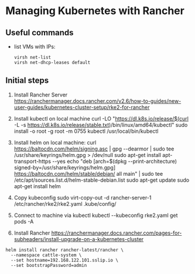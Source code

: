 # Managing Kubernetes with Rancher

## Useful commands
* list VMs with IPs: 
    ```
    virsh net-list
    virsh net-dhcp-leases default
    ```


## Initial steps
1. Install Rancher Server
https://ranchermanager.docs.rancher.com/v2.6/how-to-guides/new-user-guides/kubernetes-cluster-setup/rke2-for-rancher

2. Install kubectl on local machine
curl -LO "https://dl.k8s.io/release/$(curl -L -s https://dl.k8s.io/release/stable.txt)/bin/linux/amd64/kubectl"
sudo install -o root -g root -m 0755 kubectl /usr/local/bin/kubectl

3. Install helm on local machine:
curl https://baltocdn.com/helm/signing.asc | gpg --dearmor | sudo tee /usr/share/keyrings/helm.gpg > /dev/null
sudo apt-get install apt-transport-https --yes
echo "deb [arch=$(dpkg --print-architecture) signed-by=/usr/share/keyrings/helm.gpg] https://baltocdn.com/helm/stable/debian/ all main" | sudo tee /etc/apt/sources.list.d/helm-stable-debian.list
sudo apt-get update
sudo apt-get install helm

4. Copy kubeconfig
sudo virt-copy-out -d rancher-server-1 /etc/rancher/rke2/rke2.yaml .kube/config/

5. Connect to machine via kubectl
kubectl --kubeconfig rke2.yaml get pods -A

6. Install Rancher
https://ranchermanager.docs.rancher.com/pages-for-subheaders/install-upgrade-on-a-kubernetes-cluster

```
helm install rancher rancher-latest/rancher \
  --namespace cattle-system \
  --set hostname=192.168.122.101.sslip.io \
  --set bootstrapPassword=admin
```